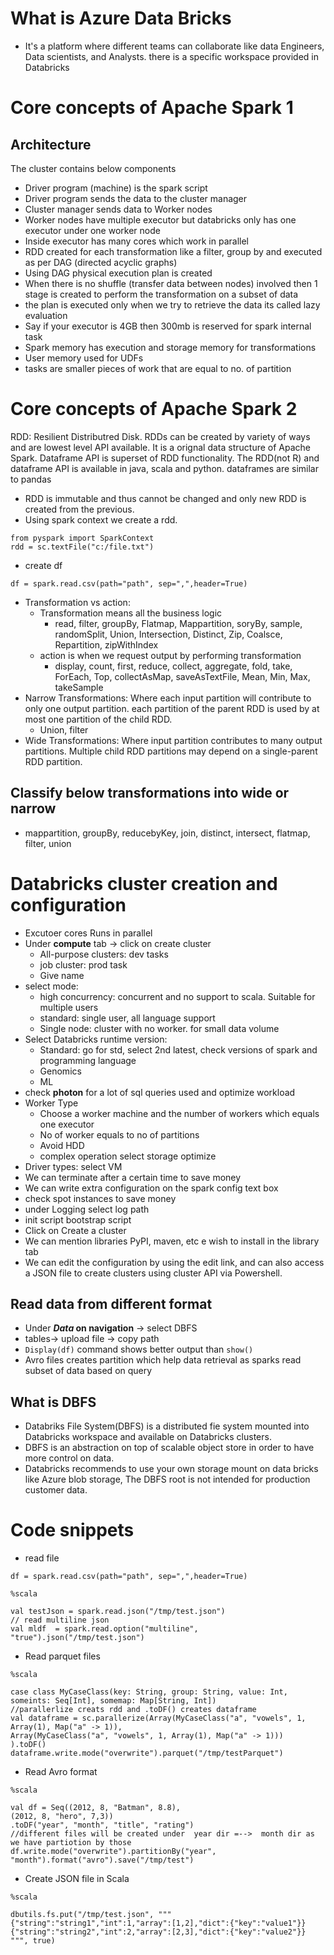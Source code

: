 # What is Azure Data Bricks
- It's a platform where different teams can collaborate like data Engineers, Data scientists, and Analysts. there is a specific workspace provided in Databricks

# Core concepts of Apache Spark 1
## Architecture
The cluster contains below components
- Driver program (machine) is the spark script
- Driver program sends the data to the cluster manager 
- Cluster manager sends data to Worker nodes
- Worker nodes have multiple executor but databricks only has one executor under one worker node
- Inside executor has many cores which work in parallel 
-  RDD created for each transformation like a filter, group by and executed as per DAG (directed acyclic graphs) 
- Using DAG physical execution plan is created
- When there is no shuffle (transfer data between nodes) involved then 1 stage is created to perform the transformation on a subset of data
- the plan is executed only when we try to retrieve the data its called lazy evaluation
- Say if your executor is 4GB then 300mb is reserved for spark internal task
- Spark memory has execution and storage memory for transformations
- User memory used for UDFs
- tasks are smaller pieces of work that are equal to no. of partition

# Core concepts of Apache Spark 2
RDD: Resilient Distributred Disk. RDDs can be created by variety of ways and are lowest level API available. It is a orignal data structure of Apache Spark. Dataframe API is superset of RDD functionality. The RDD(not R) and dataframe API is available in java, scala and python. dataframes are similar to pandas
- RDD is immutable and thus cannot be changed and only new RDD is created from the previous.
- Using spark context we create a rdd.
```
from pyspark import SparkContext
rdd = sc.textFile("c:/file.txt")
```
- create df
```
df = spark.read.csv(path="path", sep=",",header=True)
```  
- Transformation vs action:
  - Transformation means all the business logic
    - read, filter, groupBy, Flatmap, Mappartition, soryBy, sample, randomSplit, Union, Intersection, Distinct, Zip, Coalsce, Repartition, zipWithIndex
  - action is when we request output by performing transformation
    - display, count, first, reduce, collect, aggregate, fold, take, ForEach, Top, collectAsMap, saveAsTextFile, Mean, Min, Max, takeSample
- Narrow Transformations: Where each input partition will contribute to only one output partition. each partition of the parent RDD is used by at most one partition of the child RDD.
  - Union, filter 
- Wide Transformations: Where input partition contributes to many output partitions. Multiple child RDD partitions may depend on a single-parent RDD partition.
##  Classify below transformations into wide or narrow
- mappartition, groupBy, reducebyKey, join, distinct, intersect, flatmap, filter, union

# Databricks cluster creation and configuration
- Excutoer cores Runs in parallel
- Under **compute** tab -> click on create cluster
  - All-purpose clusters: dev tasks 
  - job cluster: prod task
  - Give name
- select mode:
  - high concurrency: concurrent and no support to scala. Suitable for multiple users
  - standard: single user, all language support
  - Single node: cluster with no worker. for small data volume
- Select Databricks runtime version:
  - Standard: go for std, select 2nd latest, check versions of spark and programming language
  - Genomics
  - ML
- check **photon** for a lot of sql queries used and optimize workload
- Worker Type
  - Choose a worker machine and the number of workers which equals one executor
  - No of worker equals to no of partitions
  - Avoid HDD
  - complex operation select storage optimize
- Driver types: select VM
- We can terminate after a certain time to save money
- We can write extra configuration on the spark config text box
- check spot instances to save money
- under Logging select log path
- init script  bootstrap script
-  Click on Create a cluster
-  We can mention libraries PyPI, maven, etc e wish to install in the library tab
-  We can edit the configuration by using the edit link, and can also access a JSON file to create clusters using cluster API via Powershell.

## Read data from different format
- Under **_Data_ on navigation** -> select DBFS
- tables-> upload file -> copy path
- `Display(df)` command shows better output than `show()`
- Avro files creates partition which help data retrieval as sparks read subset of data based on query

## What is DBFS
- Databriks File System(DBFS) is a distributed fie system mounted into Databricks workspace and available on Databricks clusters.
- DBFS is an abstraction on top of scalable object store in order to have more control on data.
- Databricks recommends to use your own storage mount on data bricks like Azure blob storage, The DBFS root is not intended for production customer data.





# Code snippets
- read file
```
df = spark.read.csv(path="path", sep=",",header=True)
```

```
%scala

val testJson = spark.read.json("/tmp/test.json")
// read multiline json
val mldf  = spark.read.option("multiline", "true").json("/tmp/test.json")

```
- Read parquet files
```
%scala

case class MyCaseClass(key: String, group: String, value: Int, someints: Seq[Int], somemap: Map[String, Int])
//parallerlize creats rdd and .toDF() creates dataframe
val dataframe = sc.parallerize(Array(MyCaseClass("a", "vowels", 1, Array(1), Map("a" -> 1)),
Array(MyCaseClass("a", "vowels", 1, Array(1), Map("a" -> 1)))
).toDF()
dataframe.write.mode("overwrite").parquet("/tmp/testParquet")

```

- Read Avro format
```
%scala

val df = Seq((2012, 8, "Batman", 8.8),
(2012, 8, "hero", 7,3))
.toDF("year", "month", "title", "rating")
//different files will be created under  year dir =-->  month dir as we have partiotion by those 
df.write.mode("overwrite").partitionBy("year", "month").format("avro").save("/tmp/test")

```


- Create JSON file in Scala
```
%scala

dbutils.fs.put("/tmp/test.json", """
{"string":"string1","int":1,"array":[1,2],"dict":{"key":"value1"}}
{"string":"string2","int":2,"array":[2,3],"dict":{"key":"value2"}}
""", true)
```





